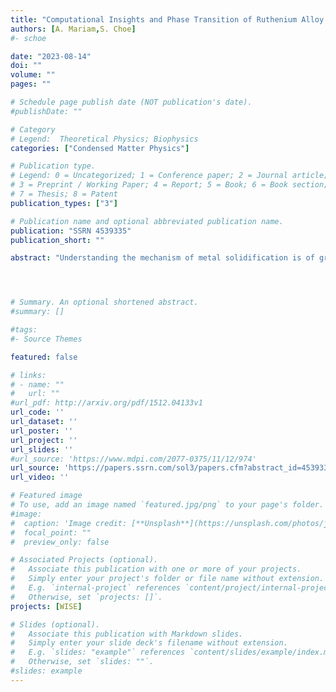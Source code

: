 ```yaml
---
title: "Computational Insights and Phase Transition of Ruthenium Alloy by Classical Molecular Dynamics"
authors: [A. Mariam,S. Choe]
#- schoe

date: "2023-08-14"
doi: ""
volume: ""
pages: ""

# Schedule page publish date (NOT publication's date).
#publishDate: ""

# Category
# Legend:  Theoretical Physics; Biophysics
categories: ["Condensed Matter Physics"]

# Publication type.
# Legend: 0 = Uncategorized; 1 = Conference paper; 2 = Journal article;
# 3 = Preprint / Working Paper; 4 = Report; 5 = Book; 6 = Book section;
# 7 = Thesis; 8 = Patent
publication_types: ["3"]

# Publication name and optional abbreviated publication name.
publication: "SSRN 4539335"
publication_short: ""

abstract: "Understanding the mechanism of metal solidification is of great theoretical significance and has practical importance. In this study, we have conducted molecular dynamics simulations to investigate the impact of cooling rates on the solidification of a melt Ruthenium (Ru) alloy using the embedded atom method (EAM) potential. The EAM potential is a widely employed interatomic potential for describing the metallic system, which can capture numerous crucial properties, including mechanical properties, the energy of competing crystal structure dynamics, defects, and liquid structures. Our simulations showed that upon quenching with different cooling rates, there was a transformation to a supercooled liquid state at 1200 K, a hexagonal close-packed (HCP) cluster dominated in a stable and supercooled liquid form. At a critical cooling rate (1011.5 K/s) for the crystal to amorphous transition, the solidification under cooling exhibited an upward trend as the superheating temperature increased until the maximum cooling rate was achieved. Our simulations also revealed that the optimal undercooling occurred at approximately 0.4396 Tm and the optimal superheating at 1.2893 Tm, where Tm is the melting temperature of Ru. Moreover, the initial and subsequent peaks of the radial distribution function (RDF) at room temperature showed fair accordance with Ru nanoparticles' experimentally observed RDF peaks. Our results provide insights into the evolution of melt structures with temperature during deep undercooling, the formation of homogenous melt-free crystal regions, and the effect of the molten state on solidification phenomena."




# Summary. An optional shortened abstract.
#summary: []

#tags:
#- Source Themes

featured: false

# links:
# - name: ""
#   url: ""
#url_pdf: http://arxiv.org/pdf/1512.04133v1
url_code: ''
url_dataset: ''
url_poster: ''
url_project: ''
url_slides: ''
#url_source: 'https://www.mdpi.com/2077-0375/11/12/974'
url_source: 'https://papers.ssrn.com/sol3/papers.cfm?abstract_id=4539335'
url_video: ''

# Featured image
# To use, add an image named `featured.jpg/png` to your page's folder.
#image:
#  caption: 'Image credit: [**Unsplash**](https://unsplash.com/photos/jdD8gXaTZsc)'
#  focal_point: ""
#  preview_only: false

# Associated Projects (optional).
#   Associate this publication with one or more of your projects.
#   Simply enter your project's folder or file name without extension.
#   E.g. `internal-project` references `content/project/internal-project/index.md`.
#   Otherwise, set `projects: []`.
projects: [WISE]

# Slides (optional).
#   Associate this publication with Markdown slides.
#   Simply enter your slide deck's filename without extension.
#   E.g. `slides: "example"` references `content/slides/example/index.md`.
#   Otherwise, set `slides: ""`.
#slides: example
---
```

